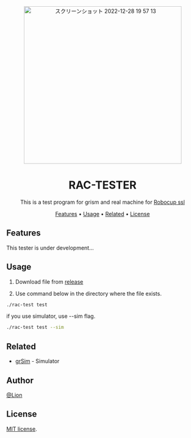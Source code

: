 

<div align="center">
<img width="413" alt="スクリーンショット 2022-12-28 19 57 13" src="https://user-images.githubusercontent.com/79553411/209801618-b4a5cd84-415d-411f-8c66-e54caf1d5586.png">

# RAC-TESTER

This is a test program for grism and real machine for [Robocup ssl](https://ssl.robocup.org/)

[Features](#Features) • [Usage](#Usage) • [Related](#Related) • [License](#License)

</div>

## Features

This tester is under development...

## Usage

1. Download file from [release](https://github.com/lion-rion/rac-tester/releases/tag/test)

2. Use command below in the directory where the file exists.

```sh
./rac-test test 
```

if you use simulator, use --sim flag.

```sh
./rac-test test --sim
```


## Related

- [grSim](https://github.com/RoboCup-SSL/grSim) - Simulator

## Author

[@Lion](https://github.com/lion-rion)



## License 

[MIT license](https://en.wikipedia.org/wiki/MIT_License).

